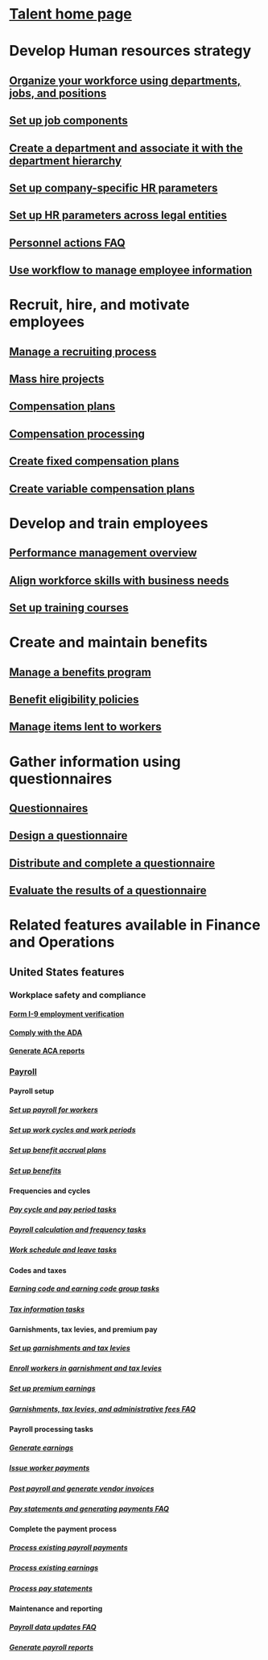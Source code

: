 # [Talent home page](index.md)
# Develop Human resources strategy
## [Organize your workforce using departments, jobs, and positions](departments-jobs-positions.md)
## [Set up job components](create-job.md)
## [Create a department and associate it with the department hierarchy](create-department-add-department-hierarchy.md)
## [Set up company-specific HR parameters](set-up-company-specific-hr-parameters.md)
## [Set up HR parameters across legal entities](set-up-hr-parameters-across-legal-entities.md)
## [Personnel actions FAQ](personnel-actions-faq.md)
## [Use workflow to manage employee information](workflow-manage-employee-information.md)
# Recruit, hire, and motivate employees
## [Manage a recruiting process](manage-recruiting-process.md)
## [Mass hire projects](mass-hire-projects.md)
## [Compensation plans](compensation-plans.md)
## [Compensation processing](process-compensation.md)
## [Create fixed compensation plans](create-fixed-compensation-plans.md)
## [Create variable compensation plans](create-variable-compensation-plans.md)
# Develop and train employees
## [Performance management overview](performance-management-overview.md)
## [Align workforce skills with business needs](skills.md)
## [Set up training courses](courses.md)
# Create and maintain benefits
## [Manage a benefits program](manage-benefit-program.md)
## [Benefit eligibility policies](benefit-eligibility-policies.md)
## [Manage items lent to workers](loan-items.md)
# Gather information using questionnaires
## [Questionnaires](questionnaires.md)
## [Design a questionnaire](design-questionnaires.md)
## [Distribute and complete a questionnaire](distribute-questionnaires.md)
## [Evaluate the results of a questionnaire](evaluate-questionnaire-results.md)

# Related features available in Finance and Operations
## United States features
### Workplace safety and compliance
#### [Form I-9 employment verification](localizations/noam-usa-form-i-9-verification.md)
#### [Comply with the ADA](localizations/noam-usa-comply-ada.md)
#### [Generate ACA reports](generate-aca-reports.md)
### [Payroll](localizations/noam-usa-payroll.md)
#### Payroll setup
##### [Set up payroll for workers](localizations/noam-usa-worker-position-payroll-tasks.md)
##### [Set up work cycles and work periods](localizations/noam-usa-work-cycle-work-period-tasks.md)
##### [Set up benefit accrual plans ](localizations/noam-usa-benefit-accrual-plan-tasks.md)
##### [Set up benefits](localizations/noam-usa-benefit-set-up-tasks.md)
#### Frequencies and cycles
##### [Pay cycle and pay period tasks](localizations/noam-usa-pay-cycle-pay-period-tasks-sample.md)
##### [Payroll calculation and frequency tasks](localizations/noam-usa-payroll-calculation-frequencies-tasks.md)
##### [Work schedule and leave tasks](localizations/noam-usa-work-schedule-leave-tasks.md)
#### Codes and taxes
##### [Earning code and earning code group tasks](localizations/noam-usa-earning-code-group-tasks.md)
##### [Tax information tasks](localizations/noam-usa-tax-information-tasks.md)
#### Garnishments, tax levies, and premium pay
##### [Set up garnishments and tax levies](localizations/noam-usa-garnishment-tax-levy-set-up-tasks.md)
##### [Enroll workers in garnishment and tax levies](localizations/noam-usa-garnishment-tax-levy-enrollment-tasks.md)
##### [Set up premium earnings ](localizations/noam-usa-premium-earning-setup-tasks.md)
##### [Garnishments, tax levies, and administrative fees FAQ](localizations/noam-usa-garnishment-tax-levy-administrative-fees.md)
#### Payroll processing tasks
##### [Generate earnings](localizations/noam-usa-earnings-generation-process.md)
##### [Issue worker payments](localizations/noam-usa-issue-worker-payments.md)
##### [Post payroll and generate vendor invoices](localizations/noam-usa-post-payroll-generate-vendor-invoices.md)
##### [Pay statements and generating payments FAQ](localizations/noam-usa-pay-statements-payment-generation-process.md)
#### Complete the payment process
##### [Process existing payroll payments](localizations/noam-usa-existing-payroll-payments.md)
##### [Process existing earnings](localizations/noam-usa-existing-earnings.md)
##### [Process pay statements](localizations/noam-usa-pay-statements.md)
#### Maintenance and reporting
##### [Payroll data updates FAQ](localizations/noam-usa-payroll-data-updates.md)
##### [Generate payroll reports](localizations/noam-usa-generate-payroll-reports.md)
